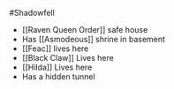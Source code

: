 #Shadowfell 
* [[Raven Queen Order]] safe house
* Has [[Asmodeous]] shrine in basement
* [[Feac]] lives here
* [[Black Claw]] Lives here
* [[Hilda]] Lives here
* Has a hidden tunnel